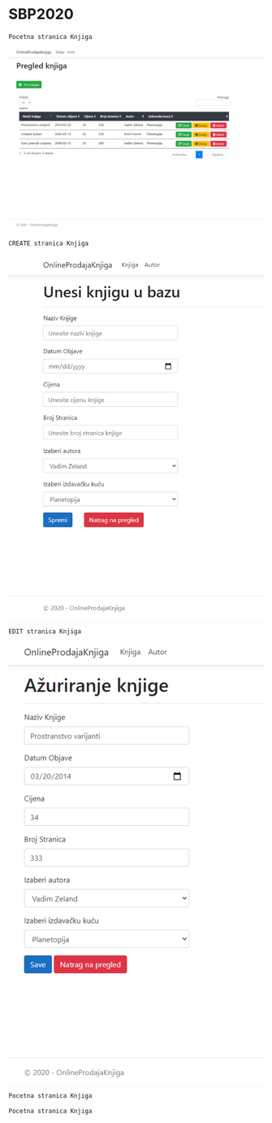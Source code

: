 # SBP2020

```
Pocetna stranica Knjiga 

```
![alt text](https://raw.githubusercontent.com/toneymar11/SBP2020/master/OnlineProdajaKnjiga/Slike/indexKnjiga.PNG)

```
CREATE stranica Knjiga 

```
![alt text](https://raw.githubusercontent.com/toneymar11/SBP2020/master/OnlineProdajaKnjiga/Slike/createKnjiga.PNG)

```
EDIT stranica Knjiga 

```
![alt text](https://raw.githubusercontent.com/toneymar11/SBP2020/master/OnlineProdajaKnjiga/Slike/editKnjiga.PNG)
```
Pocetna stranica Knjiga 

```
```
Pocetna stranica Knjiga 

```
